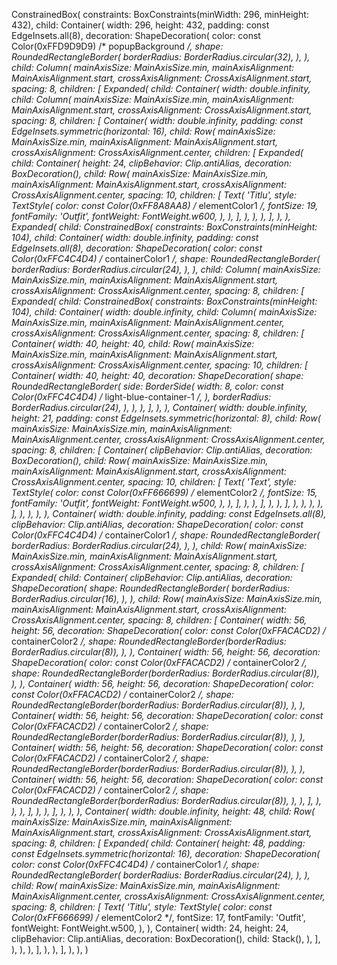 ConstrainedBox(
    constraints: BoxConstraints(minWidth: 296, minHeight: 432),
    child: Container(
        width: 296,
        height: 432,
        padding: const EdgeInsets.all(8),
        decoration: ShapeDecoration(
            color: const Color(0xFFD9D9D9) /* popupBackground */,
            shape: RoundedRectangleBorder(
                borderRadius: BorderRadius.circular(32),
            ),
        ),
        child: Column(
            mainAxisSize: MainAxisSize.min,
            mainAxisAlignment: MainAxisAlignment.start,
            crossAxisAlignment: CrossAxisAlignment.start,
            spacing: 8,
            children: [
                Expanded(
                    child: Container(
                        width: double.infinity,
                        child: Column(
                            mainAxisSize: MainAxisSize.min,
                            mainAxisAlignment: MainAxisAlignment.start,
                            crossAxisAlignment: CrossAxisAlignment.start,
                            spacing: 8,
                            children: [
                                Container(
                                    width: double.infinity,
                                    padding: const EdgeInsets.symmetric(horizontal: 16),
                                    child: Row(
                                        mainAxisSize: MainAxisSize.min,
                                        mainAxisAlignment: MainAxisAlignment.start,
                                        crossAxisAlignment: CrossAxisAlignment.center,
                                        children: [
                                            Expanded(
                                                child: Container(
                                                    height: 24,
                                                    clipBehavior: Clip.antiAlias,
                                                    decoration: BoxDecoration(),
                                                    child: Row(
                                                        mainAxisSize: MainAxisSize.min,
                                                        mainAxisAlignment: MainAxisAlignment.start,
                                                        crossAxisAlignment: CrossAxisAlignment.center,
                                                        spacing: 10,
                                                        children: [
                                                            Text(
                                                                'Titlu',
                                                                style: TextStyle(
                                                                    color: const Color(0xFF8A8AA8) /* elementColor1 */,
                                                                    fontSize: 19,
                                                                    fontFamily: 'Outfit',
                                                                    fontWeight: FontWeight.w600,
                                                                ),
                                                            ),
                                                        ],
                                                    ),
                                                ),
                                            ),
                                        ],
                                    ),
                                ),
                                Expanded(
                                    child: ConstrainedBox(
                                        constraints: BoxConstraints(minHeight: 104),
                                        child: Container(
                                            width: double.infinity,
                                            padding: const EdgeInsets.all(8),
                                            decoration: ShapeDecoration(
                                                color: const Color(0xFFC4C4D4) /* containerColor1 */,
                                                shape: RoundedRectangleBorder(
                                                    borderRadius: BorderRadius.circular(24),
                                                ),
                                            ),
                                            child: Column(
                                                mainAxisSize: MainAxisSize.min,
                                                mainAxisAlignment: MainAxisAlignment.start,
                                                crossAxisAlignment: CrossAxisAlignment.center,
                                                spacing: 8,
                                                children: [
                                                    Expanded(
                                                        child: ConstrainedBox(
                                                            constraints: BoxConstraints(minHeight: 104),
                                                            child: Container(
                                                                width: double.infinity,
                                                                child: Column(
                                                                    mainAxisSize: MainAxisSize.min,
                                                                    mainAxisAlignment: MainAxisAlignment.center,
                                                                    crossAxisAlignment: CrossAxisAlignment.center,
                                                                    spacing: 8,
                                                                    children: [
                                                                        Container(
                                                                            width: 40,
                                                                            height: 40,
                                                                            child: Row(
                                                                                mainAxisSize: MainAxisSize.min,
                                                                                mainAxisAlignment: MainAxisAlignment.start,
                                                                                crossAxisAlignment: CrossAxisAlignment.center,
                                                                                spacing: 10,
                                                                                children: [
                                                                                    Container(
                                                                                        width: 40,
                                                                                        height: 40,
                                                                                        decoration: ShapeDecoration(
                                                                                            shape: RoundedRectangleBorder(
                                                                                                side: BorderSide(
                                                                                                    width: 8,
                                                                                                    color: const Color(0xFFC4C4D4) /* light-blue-container-1 */,
                                                                                                ),
                                                                                                borderRadius: BorderRadius.circular(24),
                                                                                            ),
                                                                                        ),
                                                                                    ),
                                                                                ],
                                                                            ),
                                                                        ),
                                                                        Container(
                                                                            width: double.infinity,
                                                                            height: 21,
                                                                            padding: const EdgeInsets.symmetric(horizontal: 8),
                                                                            child: Row(
                                                                                mainAxisSize: MainAxisSize.min,
                                                                                mainAxisAlignment: MainAxisAlignment.center,
                                                                                crossAxisAlignment: CrossAxisAlignment.center,
                                                                                spacing: 8,
                                                                                children: [
                                                                                    Container(
                                                                                        clipBehavior: Clip.antiAlias,
                                                                                        decoration: BoxDecoration(),
                                                                                        child: Row(
                                                                                            mainAxisSize: MainAxisSize.min,
                                                                                            mainAxisAlignment: MainAxisAlignment.start,
                                                                                            crossAxisAlignment: CrossAxisAlignment.center,
                                                                                            spacing: 10,
                                                                                            children: [
                                                                                                Text(
                                                                                                    'Text',
                                                                                                    style: TextStyle(
                                                                                                        color: const Color(0xFF666699) /* elementColor2 */,
                                                                                                        fontSize: 15,
                                                                                                        fontFamily: 'Outfit',
                                                                                                        fontWeight: FontWeight.w500,
                                                                                                    ),
                                                                                                ),
                                                                                            ],
                                                                                        ),
                                                                                    ),
                                                                                ],
                                                                            ),
                                                                        ),
                                                                    ],
                                                                ),
                                                            ),
                                                        ),
                                                    ),
                                                ],
                                            ),
                                        ),
                                    ),
                                ),
                                Container(
                                    width: double.infinity,
                                    padding: const EdgeInsets.all(8),
                                    clipBehavior: Clip.antiAlias,
                                    decoration: ShapeDecoration(
                                        color: const Color(0xFFC4C4D4) /* containerColor1 */,
                                        shape: RoundedRectangleBorder(
                                            borderRadius: BorderRadius.circular(24),
                                        ),
                                    ),
                                    child: Row(
                                        mainAxisSize: MainAxisSize.min,
                                        mainAxisAlignment: MainAxisAlignment.start,
                                        crossAxisAlignment: CrossAxisAlignment.center,
                                        spacing: 8,
                                        children: [
                                            Expanded(
                                                child: Container(
                                                    clipBehavior: Clip.antiAlias,
                                                    decoration: ShapeDecoration(
                                                        shape: RoundedRectangleBorder(
                                                            borderRadius: BorderRadius.circular(16),
                                                        ),
                                                    ),
                                                    child: Row(
                                                        mainAxisSize: MainAxisSize.min,
                                                        mainAxisAlignment: MainAxisAlignment.start,
                                                        crossAxisAlignment: CrossAxisAlignment.center,
                                                        spacing: 8,
                                                        children: [
                                                            Container(
                                                                width: 56,
                                                                height: 56,
                                                                decoration: ShapeDecoration(
                                                                    color: const Color(0xFFACACD2) /* containerColor2 */,
                                                                    shape: RoundedRectangleBorder(borderRadius: BorderRadius.circular(8)),
                                                                ),
                                                            ),
                                                            Container(
                                                                width: 56,
                                                                height: 56,
                                                                decoration: ShapeDecoration(
                                                                    color: const Color(0xFFACACD2) /* containerColor2 */,
                                                                    shape: RoundedRectangleBorder(borderRadius: BorderRadius.circular(8)),
                                                                ),
                                                            ),
                                                            Container(
                                                                width: 56,
                                                                height: 56,
                                                                decoration: ShapeDecoration(
                                                                    color: const Color(0xFFACACD2) /* containerColor2 */,
                                                                    shape: RoundedRectangleBorder(borderRadius: BorderRadius.circular(8)),
                                                                ),
                                                            ),
                                                            Container(
                                                                width: 56,
                                                                height: 56,
                                                                decoration: ShapeDecoration(
                                                                    color: const Color(0xFFACACD2) /* containerColor2 */,
                                                                    shape: RoundedRectangleBorder(borderRadius: BorderRadius.circular(8)),
                                                                ),
                                                            ),
                                                            Container(
                                                                width: 56,
                                                                height: 56,
                                                                decoration: ShapeDecoration(
                                                                    color: const Color(0xFFACACD2) /* containerColor2 */,
                                                                    shape: RoundedRectangleBorder(borderRadius: BorderRadius.circular(8)),
                                                                ),
                                                            ),
                                                            Container(
                                                                width: 56,
                                                                height: 56,
                                                                decoration: ShapeDecoration(
                                                                    color: const Color(0xFFACACD2) /* containerColor2 */,
                                                                    shape: RoundedRectangleBorder(borderRadius: BorderRadius.circular(8)),
                                                                ),
                                                            ),
                                                        ],
                                                    ),
                                                ),
                                            ),
                                        ],
                                    ),
                                ),
                            ],
                        ),
                    ),
                ),
                Container(
                    width: double.infinity,
                    height: 48,
                    child: Row(
                        mainAxisSize: MainAxisSize.min,
                        mainAxisAlignment: MainAxisAlignment.start,
                        crossAxisAlignment: CrossAxisAlignment.start,
                        spacing: 8,
                        children: [
                            Expanded(
                                child: Container(
                                    height: 48,
                                    padding: const EdgeInsets.symmetric(horizontal: 16),
                                    decoration: ShapeDecoration(
                                        color: const Color(0xFFC4C4D4) /* containerColor1 */,
                                        shape: RoundedRectangleBorder(
                                            borderRadius: BorderRadius.circular(24),
                                        ),
                                    ),
                                    child: Row(
                                        mainAxisSize: MainAxisSize.min,
                                        mainAxisAlignment: MainAxisAlignment.center,
                                        crossAxisAlignment: CrossAxisAlignment.center,
                                        spacing: 8,
                                        children: [
                                            Text(
                                                'Titlu',
                                                style: TextStyle(
                                                    color: const Color(0xFF666699) /* elementColor2 */,
                                                    fontSize: 17,
                                                    fontFamily: 'Outfit',
                                                    fontWeight: FontWeight.w500,
                                                ),
                                            ),
                                            Container(
                                                width: 24,
                                                height: 24,
                                                clipBehavior: Clip.antiAlias,
                                                decoration: BoxDecoration(),
                                                child: Stack(),
                                            ),
                                        ],
                                    ),
                                ),
                            ),
                        ],
                    ),
                ),
            ],
        ),
    ),
)